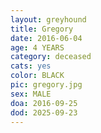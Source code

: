 ```yaml
---
layout: greyhound
title: Gregory
date: 2016-06-04
age: 4 YEARS
category: deceased
cats: yes
color: BLACK
pic: gregory.jpg
sex: MALE
doa: 2016-09-25
dod: 2025-09-23
---
```



